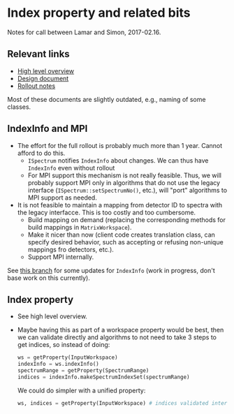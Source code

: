 # Index property and related bits

Notes for call between Lamar and Simon, 2017-02.16.

## Relevant links

- [High level overview](https://github.com/mantidproject/documents/blob/master/Presentations/Review_Meetings/plans_indexing_changes.md)
- [Design document](https://github.com/mantidproject/documents/blob/master/Design/spectrum_number_and_workspace_index_abstraction.md)
- [Rollout notes](https://github.com/mantidproject/documents/blob/master/Design/indexing_rollout_notes.md)

Most of these documents are slightly outdated, e.g., naming of some classes.

## IndexInfo and MPI

- The effort for the full rollout is probably much more than 1 year. Cannot afford to do this.
  - `ISpectrum` notifies `IndexInfo` about changes. We can thus have `IndexInfo` even without rollout
  - For MPI support this mechanism is not really feasible. Thus, we will probably support MPI only in algorithms that do not use the legacy interface (`ISpectrum::setSpectrumNo()`, etc.), will "port" algorithms to MPI support as needed.
- It is not feasible to maintain a mapping from detector ID to spectra with the legacy interfacce. This is too costly and too cumbersome.
  - Build mapping on demand (replacing the corresponding methods for build mappings in `MatrixWorkspace`).
  - Make it nicer than now (client code creates translation class, can specify desired behavior, such as accepting or refusing non-unique mappings fro detectors, etc.).
  - Support MPI internally.
  
See [this branch](https://github.com/mantidproject/mantid/tree/18522_translation_and_partitioning_classes) for some updates for `IndexInfo` (work in progress, don't base work on this currently).
  
## Index property
  
  - See high level overview.
  - Maybe having this as part of a workspace property would be best, then we can validate directly and algorithms to not need to take 3 steps to get indices, so instead of doing:
    
    ```python
    ws = getProperty(InputWorkspace)
    indexInfo = ws.indexInfo()
    spectrumRange = getProperty(SpectrumRange)
    indices = indexInfo.makeSpectrumIndexSet(spectrumRange)
    ```
    
    We could do simpler with a unified property:
    
    ```python
    ws, indices = getProperty(InputWorkspace) # indices validated internally
    ```

